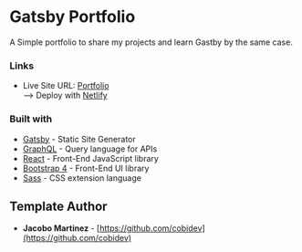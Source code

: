 # Gatsby Portfolio

A Simple portfolio to share my projects and learn Gastby by the same case.

### Links

- Live Site URL: [Portfolio](https://portfolio-emma-chaps.website/)  
  --> Deploy with [Netlify](https://www.netlify.com/)

### Built with

- [Gatsby](https://www.gatsbyjs.org/) - Static Site Generator
- [GraphQL](https://graphql.org/) - Query language for APIs
- [React](https://es.reactjs.org/) - Front-End JavaScript library
- [Bootstrap 4](https://getbootstrap.com/docs/4.3/getting-started/introduction/) - Front-End UI library
- [Sass](https://sass-lang.com/documentation) - CSS extension language

## Template Author

- **Jacobo Martinez** - [https://github.com/cobidev](https://github.com/cobidev)
